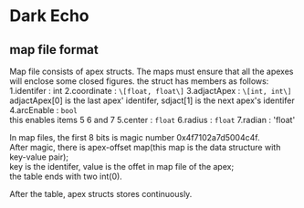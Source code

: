 # Dark Echo

## map file format

Map file consists of apex structs.
The maps must ensure that all the apexes will enclose some closed figures.
the struct has members as follows:
1.identifer : int
2.coordinate : `\[float, float\]`
3.adjactApex : `\[int, int\]`  
    adjactApex[0] is the last apex' identifer, sdjact[1] is the next apex's identifer
4.arcEnable : `bool`  
    this enables items 5 6 and 7
5.center : `float`
6.radius : `float`
7.radian : 'float'

In map files, the first 8 bits is magic number 0x4f7102a7d5004c4f.  
After magic, there is apex-offset map(this map is the data structure with key-value pair);  
key is the identifer, value is the offet in map file of the apex;  
the table ends with two int(0).  

After the table, apex structs stores continuously.
